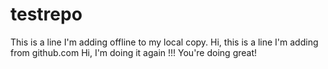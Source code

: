 # testrepo
This is a line I'm adding offline to my local copy.
Hi, this is a line I'm adding from github.com
Hi, I'm doing it again !!!
You're doing great!
